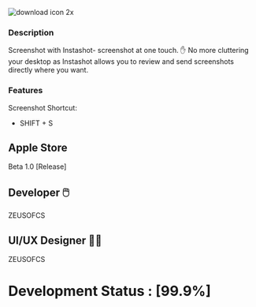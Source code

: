 ![download icon 2x](https://user-images.githubusercontent.com/19171147/28167532-e6e1b118-67a9-11e7-8a90-d76bbb770840.png)

### Description

Screenshot with Instashot- screenshot at one touch. ✋ No more cluttering your desktop as Instashot allows you to review and send screenshots directly where you want.

### Features
  Screenshot Shortcut:
  - SHIFT + S 
  
## Apple Store 
Beta 1.0 [Release]

## Developer  🖱️ 

ZEUSOFCS

## UI/UX Designer 👨‍🎨

ZEUSOFCS









# Development Status : [99.9%]
